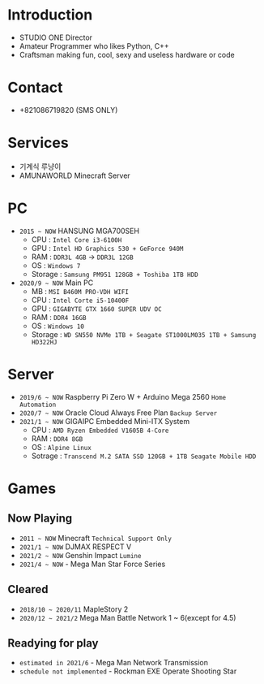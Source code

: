 # Introduction
- STUDIO ONE Director
- Amateur Programmer who likes Python, C++
- Craftsman making fun, cool, sexy and useless hardware or code

# Contact
- +821086719820 (SMS ONLY)

# Services
- 기계식 루냥이
- AMUNAWORLD Minecraft Server

# PC
- `2015 ~ NOW` HANSUNG MGA700SEH
  - CPU : `Intel Core i3-6100H`
  - GPU : `Intel HD Graphics 530 + GeForce 940M`
  - RAM : `DDR3L 4GB` → `DDR3L 12GB`
  - OS : `Windows 7`
  - Storage : `Samsung PM951 128GB + Toshiba 1TB HDD`
- `2020/9 ~ NOW` Main PC
  - MB : `MSI B460M PRO-VDH WIFI`
  - CPU : `Intel Corte i5-10400F`
  - GPU : `GIGABYTE GTX 1660 SUPER UDV OC`
  - RAM : `DDR4 16GB`
  - OS : `Windows 10`
  - Storage : `WD SN550 NVMe 1TB + Seagate ST1000LM035 1TB + Samsung HD322HJ`

# Server
- `2019/6 ~ NOW` Raspberry Pi Zero W + Arduino Mega 2560 `Home Automation`
- `2020/7 ~ NOW` Oracle Cloud Always Free Plan `Backup Server`
- `2021/1 ~ NOW` GIGAIPC Embedded Mini-ITX System
  - CPU : `AMD Ryzen Embedded V1605B 4-Core`
  - RAM : `DDR4 8GB`
  - OS : `Alpine Linux`
  - Sotrage : `Transcend M.2 SATA SSD 120GB + 1TB Seagate Mobile HDD`

# Games
## Now Playing
- `2011 ~ NOW` Minecraft `Technical Support Only`
- `2021/1 ~ NOW` DJMAX RESPECT V
- `2021/2 ~ NOW` Genshin Impact `Lumine`
- `2021/4 ~ NOW` - Mega Man Star Force Series
## Cleared
- `2018/10 ~ 2020/11` MapleStory 2
- `2020/12 ~ 2021/2` Mega Man Battle Network 1 ~ 6(except for 4.5)
## Readying for play
- `estimated in 2021/6` - Mega Man Network Transmission
- `schedule not implemented` - Rockman EXE Operate Shooting Star
